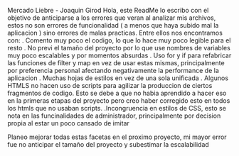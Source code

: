 Mercado Liebre - Joaquin Girod
Hola, este ReadMe lo escribo con el objetivo de anticiparse a los errores que veran al analizar mis archivos, estos no son errores de funcionalidad ( a menos que haya subido mal la aplicacion ) sino errores de malas practicas. Entre ellos nos encontramos con:
. Comento muy poco el codigo, lo que lo hace muy poco legible para el resto
. No previ el tamaño del proyecto por lo que use nombres de variables muy poco escalables y por momentos absurdas
. Uso for y if para refabricar las funciones de filter y map en vez de usar estas mismas, principalmente por preferencia personal afectando negativamente la performance de la aplicacion
. Muchas hojas de estilos en vez de una sola unificada
. Algunos HTMLS no hacen uso de scripts para agilizar la produccion de ciertos fragmentos de codigo. Esto se debe a que no habia aprendido a hacer eso en la primeras etapas del proyecto pero creo haber corregido esto en todos los htmls que no usaban scripts.
.Incongruencia en estilos de CSS, esto se nota en las funcinalidades de administrador, principalmente por decision propia al estar un poco cansado de imitar

Planeo mejorar todas estas facetas en el proximo proyecto, mi mayor error fue no anticipar el tamaño del proyecto y subestimar la escalabilidad

